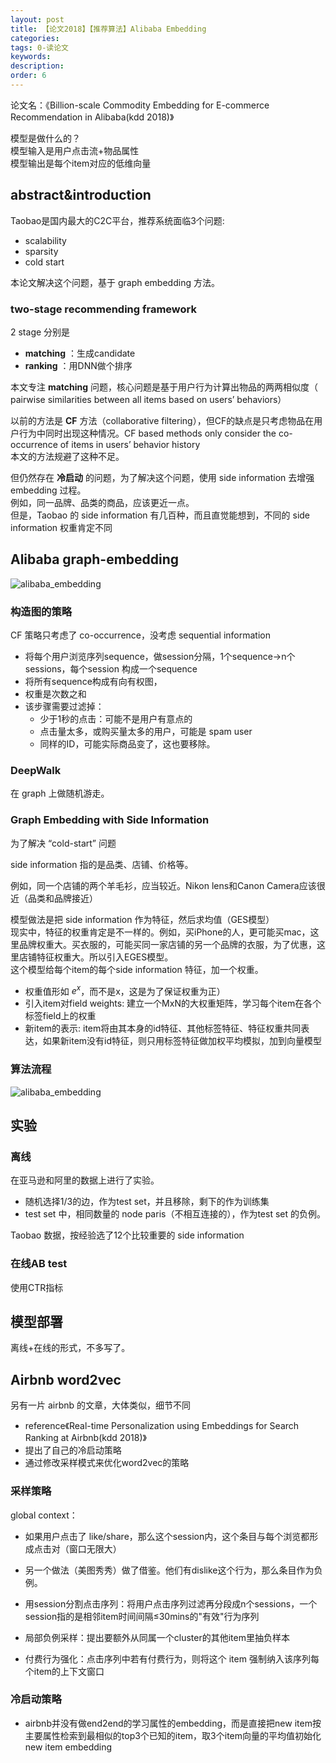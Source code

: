 ```yaml
---
layout: post
title: 【论文2018】【推荐算法】Alibaba Embedding
categories:
tags: 0-读论文
keywords:
description:
order: 6
---
```


论文名：《Billion-scale Commodity Embedding for E-commerce Recommendation in Alibaba(kdd 2018)》

模型是做什么的？  
模型输入是用户点击流+物品属性  
模型输出是每个item对应的低维向量

## abstract&introduction
Taobao是国内最大的C2C平台，推荐系统面临3个问题:
- scalability
- sparsity
- cold start  

本论文解决这个问题，基于 graph embedding 方法。


### two-stage recommending framework
2 stage 分别是
- **matching** ：生成candidate
- **ranking** ：用DNN做个排序

本文专注 **matching** 问题，核心问题是基于用户行为计算出物品的两两相似度（ pairwise similarities between all items based on users’ behaviors）

以前的方法是 **CF** 方法（collaborative filtering），但CF的缺点是只考虑物品在用户行为中同时出现这种情况。CF based methods only consider the co-occurrence of items in users’ behavior history  
本文的方法规避了这种不足。  


但仍然存在 **冷启动** 的问题，为了解决这个问题，使用 side information 去增强 embedding 过程。  
例如，同一品牌、品类的商品，应该更近一点。  
但是，Taobao 的 side information 有几百种，而且直觉能想到，不同的 side information 权重肯定不同


## Alibaba graph-embedding
![alibaba_embedding](/pictures_for_blog/papers/recommended_system/alibaba_embedding1.gif)  


### 构造图的策略
CF 策略只考虑了 co-occurrence，没考虑  sequential information

- 将每个用户浏览序列sequence，做session分隔，1个sequence->n个sessions，每个session 构成一个sequence
- 将所有sequence构成有向有权图，
- 权重是次数之和
- 该步骤需要过滤掉：
    - 少于1秒的点击：可能不是用户有意点的
    - 点击量太多，或购买量太多的用户，可能是 spam user
    - 同样的ID，可能实际商品变了，这也要移除。

### DeepWalk

在 graph 上做随机游走。

### Graph Embedding with Side Information
为了解决 “cold-start” 问题

side information 指的是品类、店铺、价格等。  

例如，同一个店铺的两个羊毛衫，应当较近。Nikon lens和Canon Camera应该很近（品类和品牌接近）

模型做法是把 side information 作为特征，然后求均值（GES模型）  
现实中，特征的权重肯定是不一样的。例如，买iPhone的人，更可能买mac，这里品牌权重大。买衣服的，可能买同一家店铺的另一个品牌的衣服，为了优惠，这里店铺特征权重大。所以引入EGES模型。  
这个模型给每个item的每个side information 特征，加一个权重。
- 权重值形如 $e^x$，而不是x，这是为了保证权重为正）
- 引入item对field weights: 建立一个MxN的大权重矩阵，学习每个item在各个标签field上的权重
- 新item的表示: item将由其本身的id特征、其他标签特征、特征权重共同表达，如果新item没有id特征，则只用标签特征做加权平均模拟，加到向量模型

### 算法流程
![alibaba_embedding](/pictures_for_blog/papers/recommended_system/alibaba_embedding2.gif)  

## 实验
### 离线
在亚马逊和阿里的数据上进行了实验。

- 随机选择1/3的边，作为test set，并且移除，剩下的作为训练集
- test set 中，相同数量的 node paris（不相互连接的），作为test set 的负例。

Taobao 数据，按经验选了12个比较重要的 side information


### 在线AB test

使用CTR指标


## 模型部署

离线+在线的形式，不多写了。


## Airbnb word2vec
另有一片 airbnb 的文章，大体类似，细节不同
- reference《Real-time Personalization using Embeddings for Search Ranking at Airbnb(kdd 2018)》
- 提出了自己的冷启动策略
-  通过修改采样模式来优化word2vec的策略


### 采样策略

global context：
- 如果用户点击了 like/share，那么这个session内，这个条目与每个浏览都形成点击对（窗口无限大）
- 另一个做法（美图秀秀）做了借鉴。他们有dislike这个行为，那么条目作为负例。


- 用session分割点击序列：将用户点击序列过滤再分段成n个sessions，一个session指的是相邻item时间间隔≤30mins的"有效"行为序列
- 局部负例采样：提出要额外从同属一个cluster的其他item里抽负样本
- 付费行为强化：点击序列中若有付费行为，则将这个 item 强制纳入该序列每个item的上下文窗口

### 冷启动策略
- airbnb并没有做end2end的学习属性的embedding，而是直接把new item按主要属性检索到最相似的top3个已知的item，取3个item向量的平均值初始化new item embedding
